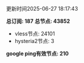 更新时间2025-06-27 18:17:43

**总订阅: 187**
**总节点: 43852**
- vless节点: 24101
- hysteria2节点: 3

**google ping有效节点: 210**
